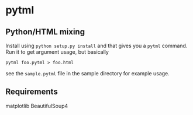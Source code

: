 pytml
=====

Python/HTML mixing
------------------

Install using `python setup.py install` and that gives
you a `pytml` command. Run it to get argument usage, but basically

```
pytml foo.pytml > foo.html
```

see the  `sample.pytml` file in the sample directory for example
usage.


Requirements
------------

matplotlib
BeautifulSoup4




